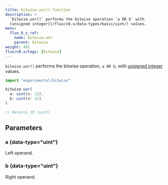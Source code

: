 ```yaml
---
title: bitwise.uor() function
description: >
  `bitwise.uor()` performs the bitwise operation `a OR b` with
  [unsigned integer](/flux/v0.x/data-types/basic/uint/) values.
menu:
  flux_0_x_ref:
    name: bitwise.uor
    parent: bitwise
weight: 401
flux/v0.x/tags: [bitwise]
---
```


`bitwise.uor()` performs the bitwise operation, `a OR b`, with
[unsigned integer](/flux/v0.x/data-types/basic/uint/) values.

```js
import "experimental/bitwise"

bitwise.uor(
  a: uint(v: 12),
  b: uint(v: 21)
)

// Returns 29 (uint)
```

## Parameters

### a {data-type="uint"}
Left operand.

### b {data-type="uint"}
Right operand.